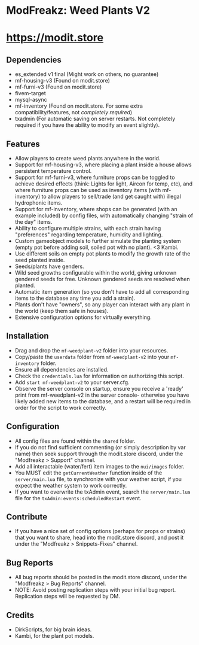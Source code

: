 # ModFreakz: Weed Plants V2
# https://modit.store

## Dependencies
- es_extended v1 final (Might work on others, no guarantee)
- mf-housing-v3 (Found on modit.store)
- mf-furni-v3 (Found on modit.store)
- fivem-target
- mysql-async
- mf-inventory (Found on modit.store. For some extra compatibility/features, not *completely required*)
- txadmin (For automatic saving on server restarts. Not completely required if you have the ability to modify an event slightly).

## Features
- Allow players to create weed plants anywhere in the world.
- Support for mf-housing-v3, where placing a plant inside a house allows persistent temperature control.
- Support for mf-furni-v3, where furniture props can be toggled to achieve desired effects (think: Lights for light, Aircon for temp, etc), and where furniture props can be used as inventory items (with mf-inventory) to allow players to sell/trade (and get caught with) illegal hydrophonic items.
- Support for mf-inventory, where shops can be generated (with an example included) by config files, with automatically changing "strain of the day" items.
- Ability to configure multiple strains, with each strain having "preferences" regarding temperature, humidity and lighting.
- Custom gameobject models to further simulate the planting system (empty pot before adding soil, soiled pot with no plant). <3 Kambi.
- Use different soils on empty pot plants to modify the growth rate of the seed planted inside.
- Seeds/plants have genders.
- Wild seed growths configurable within the world, giving unknown gendered seeds for free. Unknown gendered seeds are resolved when planted.
- Automatic item generation (so you don't have to add all corresponding items to the database any time you add a strain).
- Plants don't have "owners", so any player can interact with any plant in the world (keep them safe in houses).
- Extensive configuration options for virtually everything.

## Installation
- Drag and drop the `mf-weedplant-v2` folder into your resources.
- Copy/paste the `userdata` folder from `mf-weedplant-v2` into your `mf-inventory` folder.
- Ensure all dependencies are installed.
- Check the `credentials.lua` for information on authorizing this script.
- Add `start mf-weedplant-v2` to your server.cfg.
- Observe the server console on startup, ensure you receive a 'ready' print from mf-weedplant-v2 in the server console- otherwise you have likely added new items to the database, and a restart will be required in order for the script to work correctly.

## Configuration
- All config files are found within the `shared` folder.
- If you do not find sufficient commenting (or simply description by var name) then seek support through the modit.store discord, under the "Modfreakz > Support" channel.
- Add all interactable (water/fert) item images to the `nui/images` folder.
- You MUST edit the `getCurrentWeather` function inside of the `server/main.lua` file, to synchronize with your weather script, if you expect the weather system to work correctly.
- If you want to overwrite the txAdmin event, search the `server/main.lua` file for the `txAdmin:events:scheduledRestart` event.

## Contribute
- If you have a nice set of config options (perhaps for props or strains) that you want to share, head into the modit.store discord, and post it under the "Modfreakz > Snippets-Fixes" channel.

## Bug Reports
- All bug reports should be posted in the modit.store discord, under the "Modfreakz > Bug Reports" channel.
- NOTE: Avoid posting replication steps with your initial bug report. Replication steps will be requested by DM.

## Credits
- DirkScripts, for big brain ideas.
- Kambi, for the plant pot models.
